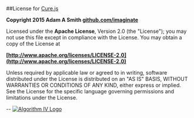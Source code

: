 ##License for [Cure.js](http://www.algorithmiv.com/cure)

**Copyright 2015 Adam A Smith [github.com/imaginate](https://github.com/imaginate)**

Licensed under the **Apache License**, Version 2.0 (the "License");
you may not use this file except in compliance with the License.
You may obtain a copy of the License at

**[http://www.apache.org/licenses/LICENSE-2.0](http://www.apache.org/licenses/LICENSE-2.0)**

Unless required by applicable law or agreed to in writing, software
distributed under the License is distributed on an "AS IS" BASIS,
WITHOUT WARRANTIES OR CONDITIONS OF ANY KIND, either express or implied.
See the License for the specific language governing permissions and
limitations under the License.

--
<a href="http://www.algorithmiv.com/cure"><img src="http://www.algorithmiv.com/images/aIV-logo.png" alt="Algorithm IV Logo" /></a>